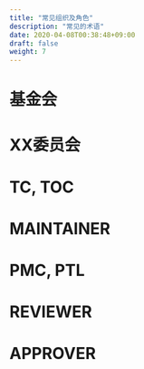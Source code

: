 ```yaml
---
title: "常见组织及角色"
description: "常见的术语"
date: 2020-04-08T00:38:48+09:00
draft: false
weight: 7
---
```


# 基金会

# XX委员会

# TC, TOC

# MAINTAINER

# PMC, PTL

# REVIEWER

# APPROVER

